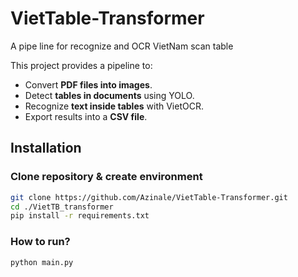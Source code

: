 # VietTable-Transformer
A pipe line for recognize and OCR VietNam scan table 

This project provides a pipeline to:
- Convert **PDF files into images**.
- Detect **tables in documents** using YOLO.
- Recognize **text inside tables** with VietOCR.
- Export results into a **CSV file**.


## Installation

### Clone repository & create environment
```bash
git clone https://github.com/Azinale/VietTable-Transformer.git
cd ./VietTB_transformer
pip install -r requirements.txt
```
### How to run?
```bash
python main.py
```
